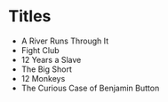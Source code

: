 # Titles



- A River Runs Through It
- Fight Club
- 12 Years a Slave
- The Big Short
- 12 Monkeys
- The Curious Case of Benjamin Button
